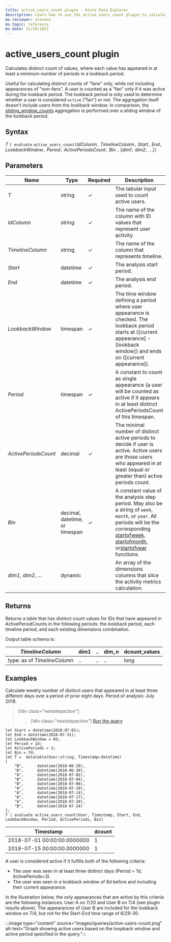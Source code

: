 ```yaml
---
title: active_users_count plugin - Azure Data Explorer
description: Learn how to use the active_users_count plugin to calculate the distinct count of values that appeared in a minimum number of periods in a lookback period.
ms.reviewer: alexans
ms.topic: reference
ms.date: 11/20/2022
---
```

# active_users_count plugin

Calculates distinct count of values, where each value has appeared in at least a minimum number of periods in a lookback period.

Useful for calculating distinct counts of "fans" only, while not including appearances of "non-fans". A user is counted as a "fan" only if it was active during the lookback period. The lookback period is only used to determine whether a user is considered `active` ("fan") or not. The aggregation itself doesn't include users from the lookback window. In comparison, the [sliding_window_counts](sliding-window-counts-plugin.md) aggregation is performed over a sliding window of the lookback period.

## Syntax

*T* `| evaluate` `active_users_count(`*IdColumn*`,` *TimelineColumn*`,` *Start*`,` *End*`,` *LookbackWindow*`,` *Period*`,` *ActivePeriodsCount*`,` *Bin* `,` [*dim1*`,` *dim2*`,` ...]`)`

## Parameters

| Name | Type | Required | Description |
| -- | -- | -- | -- |
| *T* | string | &check; | The tabular input used to count active users.|
| *IdColumn* | string | &check; | The name of the column with ID values that represent user activity. |
| *TimelineColumn* | string | &check; | The name of the column that represents timeline. |
| *Start* | datetime |  &check;  | The analysis start period. |
| *End* | datetime | &check; | The analysis end period. |
| *LookbackWindow* | timespan | &check; | The time window defining a period where user appearance is checked. The lookback period starts at ([current appearance] - [lookback window]) and ends on ([current appearance]). |
| *Period* | timespan | &check; | A constant to count as single appearance (a user will be counted as active if it appears in at least distinct ActivePeriodsCount of this timespan. |
| *ActivePeriodsCount* | decimal | &check; | The minimal number of distinct active periods to decide if user is active. Active users are those users who appeared in at least (equal or greater than) active periods count. |
| *Bin* | decimal, datetime, or timespan | &check; | A constant value of the analysis step period. May also be a string of `week`, `month`, or `year`. All periods will be the corresponding [startofweek](startofweekfunction.md), [startofmonth](startofmonthfunction.md), or[startofyear](startofyearfunction.md) functions. |
| *dim1*, *dim2*, ... | dynamic |   | An array of the dimensions columns that slice the activity metrics calculation. |

## Returns

Returns a table that has distinct count values for IDs that have appeared in ActivePeriodCounts in the following periods: the lookback period, each timeline period, and each existing dimensions combination.

Output table schema is:

|*TimelineColumn*|dim1|..|dim_n|dcount_values|
|---|---|---|---|---|
|type: as of *TimelineColumn*|..|..|..|long|

## Examples

Calculate weekly number of distinct users that appeared in at least three different days over a period of prior eight days. Period of analysis: July 2018.

> [!div class="nextstepaction"]
> > [!div class="nextstepaction"]
> <a href="https://dataexplorer.azure.com/clusters/help/databases/Samples?query=H4sIAAAAAAAAA42SwWvCMBTG74X+Dw9PFlJI0rJWhweF3XYYWNlhDIltGMGaSJO6y/74vdZWNlFMcnrv/ZJ85Ptq6WDtRONgAZVw0qmDnHLK8phmMWXRcxjUiLzo6haQXIBXY/Y7Ue7fla7MN7J5NUzeZKNMd5qNnWXp1Eme+xYHydBfKY1VNmIFFt2TuHe1nG6sbObWNUp/EShQhXXicJyPmqIw+AgDwDVZTQj060rvU8xnEXkIJfQCLe9A+DX84U0IpT5Q7vEc89HEUh8o84A49RDOU/zzTzSrgB+QJ1G3SIDozd226JbdlqbVrnfuj2XkHDjShYpcBYcMcSH/Q0K6bES/nOHnRKwCAAA=" target="_blank">Run the query</a>

```kusto
let Start = datetime(2018-07-01);
let End = datetime(2018-07-31);
let LookbackWindow = 8d;
let Period = 1d;
let ActivePeriods = 3;
let Bin = 7d;
let T =  datatable(User:string, Timestamp:datetime)
[
    "B",      datetime(2018-06-29),
    "B",      datetime(2018-06-30),
    "A",      datetime(2018-07-02),
    "B",      datetime(2018-07-04),
    "B",      datetime(2018-07-08),
    "A",      datetime(2018-07-10),
    "A",      datetime(2018-07-14),
    "A",      datetime(2018-07-17),
    "A",      datetime(2018-07-20),
    "B",      datetime(2018-07-24)
];
T | evaluate active_users_count(User, Timestamp, Start, End, LookbackWindow, Period, ActivePeriods, Bin)
```

|Timestamp|dcount|
|---|---|
|2018-07-01 00:00:00.0000000|1|
|2018-07-15 00:00:00.0000000|1|

A user is considered active if it fulfills both of the following criteria:

* The user was seen in at least three distinct days (Period = 1d, ActivePeriods=3).
* The user was seen in a lookback window of 8d before and including their current appearance.

In the illustration below, the only appearances that are active by this criteria are the following instances: User A on 7/20 and User B on 7/4 (see plugin results above).
The appearances of User B are included for the lookback window on 7/4, but not for the Start-End time range of 6/29-30.

:::image type="content" source="images/queries/active-users-count.png" alt-text="Graph showing active users based on the loopback window and active period specified in the query.":::
